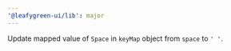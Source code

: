 ```yaml
---
'@leafygreen-ui/lib': major
---
```


Update mapped value of `Space` in `keyMap` object from `space` to `' '`.

